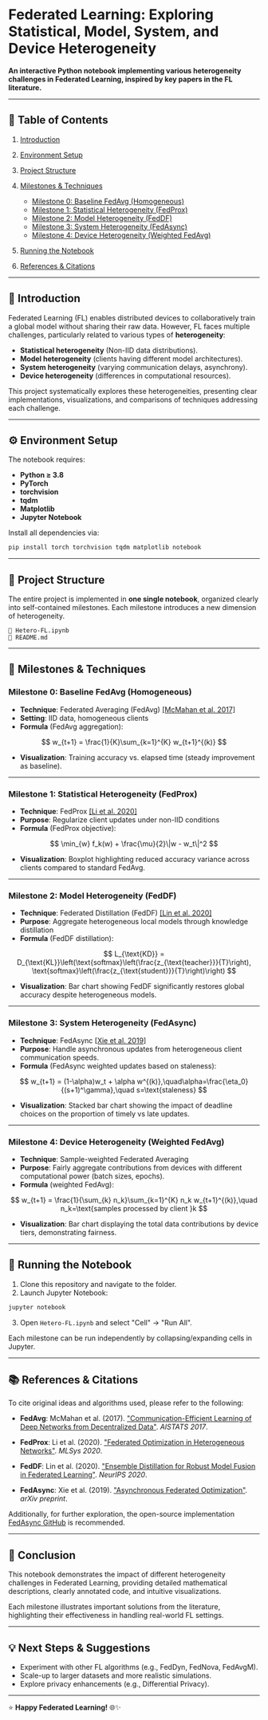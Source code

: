 # Federated Learning: Exploring Statistical, Model, System, and Device Heterogeneity

**An interactive Python notebook implementing various heterogeneity challenges in Federated Learning, inspired by key papers in the FL literature.**

---

## 🔖 **Table of Contents**

1. [Introduction](#introduction)
2. [Environment Setup](#environment-setup)
3. [Project Structure](#project-structure)
4. [Milestones & Techniques](#milestones--techniques)

   * [Milestone 0: Baseline FedAvg (Homogeneous)](#milestone-0-baseline-fedavg-homogeneous)
   * [Milestone 1: Statistical Heterogeneity (FedProx)](#milestone-1-statistical-heterogeneity-fedprox)
   * [Milestone 2: Model Heterogeneity (FedDF)](#milestone-2-model-heterogeneity-feddf)
   * [Milestone 3: System Heterogeneity (FedAsync)](#milestone-3-system-heterogeneity-fedasync)
   * [Milestone 4: Device Heterogeneity (Weighted FedAvg)](#milestone-4-device-heterogeneity-weighted-fedavg)
5. [Running the Notebook](#running-the-notebook)
6. [References & Citations](#references--citations)

---

## 📌 **Introduction**

Federated Learning (FL) enables distributed devices to collaboratively train a global model without sharing their raw data. However, FL faces multiple challenges, particularly related to various types of **heterogeneity**:

* **Statistical heterogeneity** (Non-IID data distributions).
* **Model heterogeneity** (clients having different model architectures).
* **System heterogeneity** (varying communication delays, asynchrony).
* **Device heterogeneity** (differences in computational resources).

This project systematically explores these heterogeneities, presenting clear implementations, visualizations, and comparisons of techniques addressing each challenge.

---

## ⚙️ **Environment Setup**

The notebook requires:

* **Python ≥ 3.8**
* **PyTorch**
* **torchvision**
* **tqdm**
* **Matplotlib**
* **Jupyter Notebook**

Install all dependencies via:

```bash
pip install torch torchvision tqdm matplotlib notebook
```

---

## 📂 **Project Structure**

The entire project is implemented in **one single notebook**, organized clearly into self-contained milestones. Each milestone introduces a new dimension of heterogeneity.

```
📔 Hetero-FL.ipynb
📄 README.md
```

---

## 🚩 **Milestones & Techniques**

### Milestone 0: Baseline FedAvg (Homogeneous)

* **Technique**: Federated Averaging (FedAvg) [\[McMahan et al. 2017\]](#references--citations)
* **Setting**: IID data, homogeneous clients
* **Formula** (FedAvg aggregation):

$$
w_{t+1} = \frac{1}{K}\sum_{k=1}^{K} w_{t+1}^{(k)}
$$

* **Visualization**: Training accuracy vs. elapsed time (steady improvement as baseline).

---

### Milestone 1: Statistical Heterogeneity (FedProx)

* **Technique**: FedProx [\[Li et al. 2020\]](#references--citations)
* **Purpose**: Regularize client updates under non-IID conditions
* **Formula** (FedProx objective):

$$
\min_{w} f_k(w) + \frac{\mu}{2}\|w - w_t\|^2
$$

* **Visualization**: Boxplot highlighting reduced accuracy variance across clients compared to standard FedAvg.

---

### Milestone 2: Model Heterogeneity (FedDF)

* **Technique**: Federated Distillation (FedDF) [\[Lin et al. 2020\]](#references--citations)
* **Purpose**: Aggregate heterogeneous local models through knowledge distillation
* **Formula** (FedDF distillation):

$$
L_{\text{KD}} = D_{\text{KL}}\left(\text{softmax}\left(\frac{z_{\text{teacher}}}{T}\right), \text{softmax}\left(\frac{z_{\text{student}}}{T}\right)\right)
$$

* **Visualization**: Bar chart showing FedDF significantly restores global accuracy despite heterogeneous models.

---

### Milestone 3: System Heterogeneity (FedAsync)

* **Technique**: FedAsync [\[Xie et al. 2019\]](#references--citations)
* **Purpose**: Handle asynchronous updates from heterogeneous client communication speeds.
* **Formula** (FedAsync weighted updates based on staleness):

$$
w_{t+1} = (1-\alpha)w_t + \alpha w^{(k)},\quad\alpha=\frac{\eta_0}{(s+1)^\gamma},\quad s=\text{staleness}
$$

* **Visualization**: Stacked bar chart showing the impact of deadline choices on the proportion of timely vs late updates.

---

### Milestone 4: Device Heterogeneity (Weighted FedAvg)

* **Technique**: Sample-weighted Federated Averaging
* **Purpose**: Fairly aggregate contributions from devices with different computational power (batch sizes, epochs).
* **Formula** (weighted FedAvg):

$$
w_{t+1} = \frac{1}{\sum_{k} n_k}\sum_{k=1}^{K} n_k w_{t+1}^{(k)},\quad n_k=\text{samples processed by client }k
$$

* **Visualization**: Bar chart displaying the total data contributions by device tiers, demonstrating fairness.

---

## 🚀 **Running the Notebook**

1. Clone this repository and navigate to the folder.
2. Launch Jupyter Notebook:

```bash
jupyter notebook
```

3. Open `Hetero-FL.ipynb` and select "Cell" → "Run All".

Each milestone can be run independently by collapsing/expanding cells in Jupyter.

---

## 📚 **References & Citations**

To cite original ideas and algorithms used, please refer to the following:

* **FedAvg**:
  McMahan et al. (2017).
  ["Communication-Efficient Learning of Deep Networks from Decentralized Data"](https://arxiv.org/abs/1602.05629).
  *AISTATS 2017*.

* **FedProx**:
  Li et al. (2020).
  ["Federated Optimization in Heterogeneous Networks"](https://arxiv.org/abs/1812.06127).
  *MLSys 2020*.

* **FedDF**:
  Lin et al. (2020).
  ["Ensemble Distillation for Robust Model Fusion in Federated Learning"](https://arxiv.org/abs/2006.07242).
  *NeurIPS 2020*.

* **FedAsync**:
  Xie et al. (2019).
  ["Asynchronous Federated Optimization"](https://arxiv.org/abs/1903.03934).
  *arXiv preprint*.

Additionally, for further exploration, the open-source implementation [FedAsync GitHub](https://github.com/yuxuan18/fedAsync) is recommended.

---

## 🎯 **Conclusion**

This notebook demonstrates the impact of different heterogeneity challenges in Federated Learning, providing detailed mathematical descriptions, clearly annotated code, and intuitive visualizations.

Each milestone illustrates important solutions from the literature, highlighting their effectiveness in handling real-world FL settings.

---

## 💡 **Next Steps & Suggestions**

* Experiment with other FL algorithms (e.g., FedDyn, FedNova, FedAvgM).
* Scale-up to larger datasets and more realistic simulations.
* Explore privacy enhancements (e.g., Differential Privacy).

---

⭐ **Happy Federated Learning!** 🌐✨
